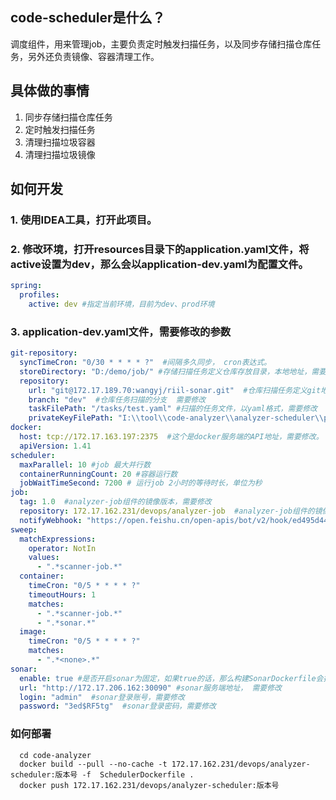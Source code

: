 ## code-scheduler是什么？
  调度组件，用来管理job，主要负责定时触发扫描任务，以及同步存储扫描仓库任务，另外还负责镜像、容器清理工作。
## 具体做的事情
1. 同步存储扫描仓库任务
2. 定时触发扫描任务
3. 清理扫描垃圾容器
4. 清理扫描垃圾镜像

## 如何开发
### 1. 使用IDEA工具，打开此项目。
### 2. 修改环境，打开resources目录下的application.yaml文件，将active设置为dev，那么会以application-dev.yaml为配置文件。
``` yaml
spring:
  profiles:
    active: dev #指定当前环境，目前为dev、prod环境
```
### 3. application-dev.yaml文件，需要修改的参数
``` yaml
git-repository:
  syncTimeCron: "0/30 * * * * ?"  #间隔多久同步， cron表达式。
  storeDirectory: "D:/demo/job/" #存储扫描任务定义仓库存放目录，本地地址，需要修改
  repository:
    url: "git@172.17.189.70:wangyj/riil-sonar.git"  #仓库扫描任务定义git地址，需要修改
    branch: "dev"  #仓库任务扫描的分支  需要修改
    taskFilePath: "/tasks/test.yaml" #扫描的任务文件，以yaml格式，需要修改
    privateKeyFilePath: "I:\\tool\\code-analyzer\\analyzer-scheduler\\private_key"  #这个是克隆仓库用的私钥，如果git地址调整的话，那么需要修改此文件内容，默认是http://172.17.189.70/私钥， 路径修改为当前analyzer-analyzer模块下的private_key文件的绝对路径。
docker:
  host: tcp://172.17.163.197:2375  #这个是docker服务端的API地址，需要修改。
  apiVersion: 1.41
scheduler:
  maxParallel: 10 #job 最大并行数
  containerRunningCount: 20 #容器运行数
  jobWaitTimeSecond: 7200 # 运行job 2小时的等待时长，单位为秒
job:
  tag: 1.0  #analyzer-job组件的镜像版本，需要修改
  repository: 172.17.162.231/devops/analyzer-job  #analyzer-job组件的镜像地址，需要修改
  notifyWebhook: "https://open.feishu.cn/open-apis/bot/v2/hook/ed495d44-4048-4bb9-afd8-233235b53437"
sweep:
  matchExpressions:
    operator: NotIn
    values:
      - ".*scanner-job.*"
  container:
    timeCron: "0/5 * * * * ?"
    timeoutHours: 1
    matches:
      - ".*scanner-job.*"
      - ".*sonar.*"
  image:
    timeCron: "0/5 * * * * ?"
    matches:
      - ".*<none>.*"
sonar:
  enable: true #是否开启sonar为固定，如果true的话，那么构建SonarDockerfile会把结果上传到此服务端上。
  url: "http://172.17.206.162:30090" #sonar服务端地址， 需要修改
  login: "admin"  #sonar登录账号，需要修改
  password: "3ed$RF5tg"  #sonar登录密码，需要修改
```
### 如何部署
``` shell
  cd code-analyzer
  docker build --pull --no-cache -t 172.17.162.231/devops/analyzer-scheduler:版本号 -f  SchedulerDockerfile .
  docker push 172.17.162.231/devops/analyzer-scheduler:版本号
```
